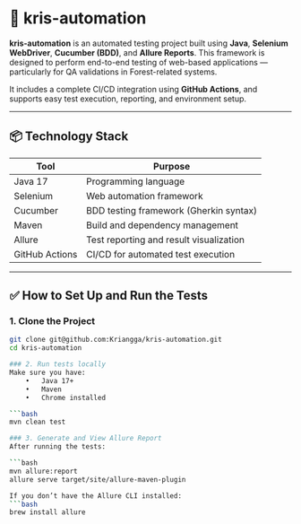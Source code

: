 # 🚀 kris-automation

**kris-automation** is an automated testing project built using **Java**, **Selenium WebDriver**, **Cucumber (BDD)**, and **Allure Reports**. This framework is designed to perform end-to-end testing of web-based applications — particularly for QA validations in Forest-related systems.

It includes a complete CI/CD integration using **GitHub Actions**, and supports easy test execution, reporting, and environment setup.

---

## 📦 Technology Stack

| Tool          | Purpose                                     |
|---------------|---------------------------------------------|
| Java 17       | Programming language                        |
| Selenium      | Web automation framework                    |
| Cucumber      | BDD testing framework (Gherkin syntax)      |
| Maven         | Build and dependency management             |
| Allure        | Test reporting and result visualization     |
| GitHub Actions| CI/CD for automated test execution          |

---

## ✅ How to Set Up and Run the Tests

### 1. Clone the Project

```bash
git clone git@github.com:Kriangga/kris-automation.git
cd kris-automation

### 2. Run tests locally
Make sure you have:
	•	Java 17+
	•	Maven
	•	Chrome installed

```bash
mvn clean test

### 3. Generate and View Allure Report
After running the tests:

```bash
mvn allure:report
allure serve target/site/allure-maven-plugin

If you don’t have the Allure CLI installed:
```bash
brew install allure

